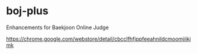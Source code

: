 # boj-plus
Enhancements for Baekjoon Online Judge

https://chrome.google.com/webstore/detail/cbcclfhfjppfeeahnildcmoomjiikjmk
